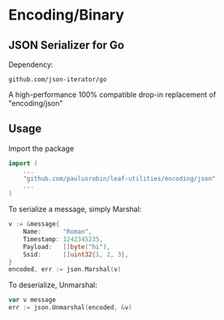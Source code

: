 # Encoding/Binary

## JSON Serializer for Go
Dependency:
```
github.com/json-iterator/go
```
A high-performance 100% compatible drop-in replacement of "encoding/json"

## Usage
Import the package
```go
import (
    ...
    "github.com/paulusrobin/leaf-utilities/encoding/json"
    ...
)
```

To serialize a message, simply Marshal:
```go
v := &message{
    Name:      "Roman",
    Timestamp: 1242345235,
    Payload:   []byte("hi"),
    Ssid:      []uint32{1, 2, 3},
}
encoded, err := json.Marshal(v)
```

To deserialize, Unmarshal:
```go
var v message
err := json.Unmarshal(encoded, &v)
```